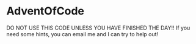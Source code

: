 # AdventOfCode
DO NOT USE THIS CODE UNLESS YOU HAVE FINISHED THE DAY!! If you need some hints, you can email me and I can try to help out!
